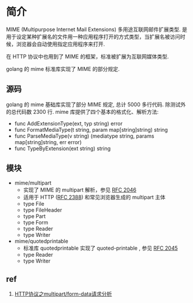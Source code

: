# 简介
MIME (Multipurpose Internet Mail Extensions) 多用途互联网邮件扩展类型. 是用于设定某种扩展名的文件用一种应用程序打开的方式类型，当扩展名被访问时候，浏览器会自动使用指定应用程序来打开. 

在 HTTP 协议中也用到了 MIME 的框架，标准被扩展为互联网媒体类型.

golang 的 mime 标准库实现了 MIME 的部分规定.
 
## 源码
golang 的 mime 基础库实现了部分 MIME 规定, 总计 5000 多行代码. 除测试外的总代码数 2300 行. mime 库提供了四个基本的格式化、解析方法:
- func AddExtensionType(ext, typ string) error
- func FormatMediaType(t string, param map[string]string) string
- func ParseMediaType(v string) (mediatype string, params map[string]string, err error)
- func TypeByExtension(ext string) string

## 模块
+ mime/multipart
    - 实现了 MIME 的 multipart 解析，参见 [RFC 2046](http://tools.ietf.org/html/rfc2046)
    - 适用于 HTTP ([RFC 2388](http://tools.ietf.org/html/rfc2388)) 和常见浏览器生成的 multipart 主体
    - type File
    - type FileHeader
    - type Part
    - type Form
    - type Reader
    - type Writer
+ mime/quotedprintable
    - 标准库 quotedprintable 实现了 quoted-printable , 参见 [RFC 2045](http://tools.ietf.org/html/rfc2045)
    - type Reader
    - type Writer

## ref
1. [HTTP协议之multipart/form-data请求分析](https://blog.csdn.net/five3/article/details/7181521)